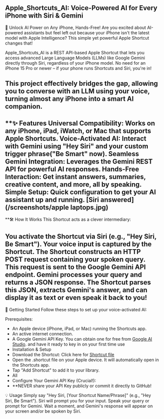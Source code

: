 ## Apple_Shortcuts_AI: Voice-Powered AI for Every iPhone with Siri & Gemini
🚀 Unlock AI Power on Any iPhone, Hands-Free!
Are you excited about AI-powered assistants but feel left out because your iPhone isn't the latest model with Apple Intelligence? This simple yet powerful Apple Shortcut changes that!

Apple_Shortcuts_AI is a REST API-based Apple Shortcut that lets you access advanced Large Language Models (LLMs) like Google Gemini directly through Siri, regardless of your iPhone model. No need for an iPhone 15 Pro or newer – if your phone runs Shortcuts and Siri, you're in!

This project effectively bridges the gap, allowing you to converse with an LLM using your voice, turning almost any iPhone into a smart AI companion.
---

**✨ Features
Universal Compatibility: Works on any iPhone, iPad, iWatch, or Mac that supports Apple Shortcuts.
Voice-Activated AI: Interact with Gemini using "Hey Siri" and your custom trigger phrase("Be Smart" now).
Seamless Gemini Integration: Leverages the Gemini REST API for powerful AI responses.
Hands-Free Interaction: Get instant answers, summaries, creative content, and more, all by speaking.
Simple Setup: Quick configuration to get your AI assistant up and running.
[Siri answered](/screenshots/apple laptops.jpg)
---

**🛠️ How It Works
This Shortcut acts as a clever intermediary:

You activate the Shortcut via Siri (e.g., "Hey Siri, Be Smart").
Your voice input is captured by the Shortcut.
The Shortcut constructs an HTTP POST request containing your spoken query.
This request is sent to the Google Gemini API endpoint.
Gemini processes your query and returns a JSON response.
The Shortcut parses this JSON, extracts Gemini's answer, and can display it as text or even speak it back to you!
---

🚀 Getting Started
Follow these steps to set up your voice-activated AI:

Prerequisites:
- An Apple device (iPhone, iPad, or Mac) running the Shortcuts app.
- An active internet connection.
- A Google Gemini API Key. You can obtain one for free from [Google AI Studio](https://ai.google.dev/gemini-api/docs/api-key). and have it ready to key in on your first time use 
- Installation & Setup
- Download the Shortcut: Click here for [Shortcut file](https://www.icloud.com/shortcuts/3f872467ab514defb5b3ac75f8a28e1a)
- Open the .shortcut file on your Apple device. It will automatically open in the Shortcuts app.
- Tap "Add Shortcut" to add it to your library.
- All 
- Configure Your Gemini API Key (Crucial!):
- **NEVER share your API Key publicly or commit it directly to GitHub!


💡 Usage
Simply say "Hey Siri, [Your Shortcut Name/Phrase]" (e.g., "Hey Siri, Be Smart").
Siri will prompt you for your input.
Speak your query or prompt for Gemini.
Wait a moment, and Gemini's response will appear on your screen and/or be spoken by Siri.

